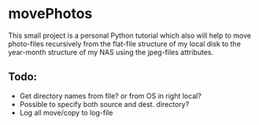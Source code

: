 # movePhotos

This small project is a personal Python tutorial which also will help to
 move photo-files recursively from the flat-file structure of my local disk to the
 year-month structure of my NAS using the jpeg-files attributes.

## Todo:
- Get directory names from file? or from OS in right local?
- Possible to specify both source and dest. directory?
- Log all move/copy to log-file


